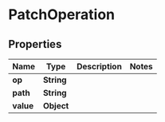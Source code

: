 
# PatchOperation

## Properties
Name | Type | Description | Notes
------------ | ------------- | ------------- | -------------
**op** | **String** |  | 
**path** | **String** |  | 
**value** | **Object** |  | 



